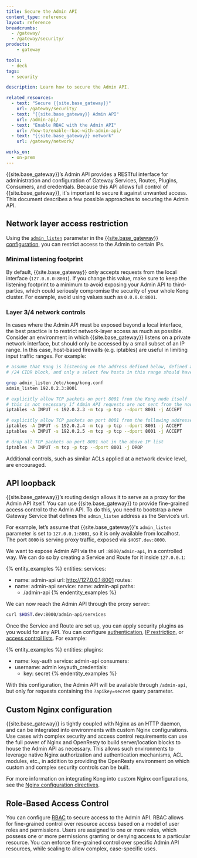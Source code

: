 ```yaml
---
title: Secure the Admin API
content_type: reference
layout: reference
breadcrumbs:
  - /gateway/
  - /gateway/security/
products:
    - gateway

tools:
  - deck
tags:
  - security

description: Learn how to secure the Admin API.

related_resources:
  - text: "Secure {{site.base_gateway}}"
    url: /gateway/security/
  - text: "{{site.base_gateway}} Admin API"
    url: /admin-api/
  - text: "Enable RBAC with the Admin API"
    url: /how-to/enable-rbac-with-admin-api/
  - text: "{{site.base_gateway}} network"
    url: /gateway/network/

works_on:
  - on-prem
---
```


{{site.base_gateway}}’s Admin API provides a RESTful interface for administration and configuration of Gateway Services, Routes, Plugins, Consumers, and credentials. Because this API allows full control of {{site.base_gateway}}, it's important to secure it against unwanted access. This document describes a few possible approaches to securing the Admin API.

## Network layer access restriction

Using the [`admin_listen`](/gateway/configuration/#admin-listen) parameter in the [{{site.base_gateway}} configuration](/gateway/configuration/), you can restrict access to the Admin to certain IPs.

### Minimal listening footprint

By default, {{site.base_gateway}} only accepts requests from the local interface (`127.0.0.0:8001`). If you change this value, make sure to keep the listening footprint to a minimum to avoid exposing your Admin API to third-parties, which could seriously compromise the security of your whole Kong cluster. For example, avoid using values such as `0.0.0.0:8001`.

### Layer 3/4 network controls

In cases where the Admin API must be exposed beyond a local interface, the best practice is to restrict network-layer access as much as possible. Consider an environment in which {{site.base_gateway}} listens on a private network interface, but should only be accessed by a small subset of an IP range. In this case, host-based firewalls (e.g. iptables) are useful in limiting input traffic ranges. For example:

```sh
# assume that Kong is listening on the address defined below, defined as a
# /24 CIDR block, and only a select few hosts in this range should have access

grep admin_listen /etc/kong/kong.conf
admin_listen 192.0.2.3:8001

# explicitly allow TCP packets on port 8001 from the Kong node itself
# this is not necessary if Admin API requests are not sent from the node
iptables -A INPUT -s 192.0.2.3 -m tcp -p tcp --dport 8001 -j ACCEPT

# explicitly allow TCP packets on port 8001 from the following addresses
iptables -A INPUT -s 192.0.2.4 -m tcp -p tcp --dport 8001 -j ACCEPT
iptables -A INPUT -s 192.0.2.5 -m tcp -p tcp --dport 8001 -j ACCEPT

# drop all TCP packets on port 8001 not in the above IP list
iptables -A INPUT -m tcp -p tcp --dport 8001 -j DROP
```

Additional controls, such as similar ACLs applied at a network device level, are encouraged.

## API loopback

{{site.base_gateway}}’s routing design allows it to serve as a proxy for the Admin API itself. You can use {{site.base_gateway}} to provide fine-grained access control to the Admin API. To do this, you need to bootstrap a new Gateway Service that defines the `admin_listen` address as the Service’s url.

For example, let’s assume that {{site.base_gateway}}'s `admin_listen` parameter is set to `127.0.0.1:8001`, so it is only available from localhost. The port `8000` is serving proxy traffic, exposed via `$HOST.dev:8000`.

We want to expose Admin API via the url `:8000/admin-api`, in a controlled way. We can do so by creating a Service and Route for it inside `127.0.0.1`:

{% entity_examples %}
entities:
  services:
  - name: admin-api
    url: http://127.0.0.1:8001
  routes:
  - name: admin-api
    service: 
      name: admin-api
    paths:
    - /admin-api
{% endentity_examples %}

We can now reach the Admin API through the proxy server:
```sh
curl $HOST.dev:8000/admin-api/services
```

Once the Service and Route are set up, you can apply security plugins as you would for any API. You can configure [authentication](/plugins/?category=authentication), [IP restriction](/plugins/ip-restriction/), or [access control lists](/plugins/acl/). For example:

{% entity_examples %}
entities:
  plugins:
  - name: key-auth
    service: admin-api
  consumers:
  - username: admin
    keyauth_credentials:
    - key: secret
{% endentity_examples %}

With this configuration, the Admin API will be available through `/admin-api`, but only for requests containing the `?apikey=secret` query parameter.

## Custom Nginx configuration

{{site.base_gateway}} is tightly coupled with Nginx as an HTTP daemon, and can be integrated into environments with custom Nginx configurations. Use cases with complex security and access control requirements can use the full power of Nginx and OpenResty to build server/location blocks to house the Admin API as necessary. This allows such environments to leverage native Nginx authorization and authentication mechanisms, ACL modules, etc., in addition to providing the OpenResty environment on which custom and complex security controls can be built.

For more information on integrating Kong into custom Nginx configurations, see the [Nginx configuration directives](/gateway/configuration/).

## Role-Based Access Control

You can configure [RBAC](/gateway/entities/rbac/) to secure access to the Admin API. RBAC allows for fine-grained control over resource access based on a model of user roles and permissions. Users are assigned to one or more roles, which possess one or more permissions granting or denying access to a particular resource. You can enforce fine-grained control over specific Admin API resources, while scaling to allow complex, case-specific uses.